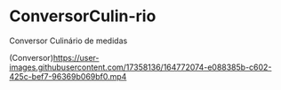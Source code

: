 # ConversorCulin-rio
Conversor Culinário de medidas

(Conversor)https://user-images.githubusercontent.com/17358136/164772074-e088385b-c602-425c-bef7-96369b069bf0.mp4

